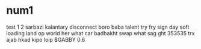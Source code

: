 # num1
test
1
2
sarbazi
kalantary
disconnect
boro baba
talent
try
fry
sign
day
soft
loading
land
op
world
her
what
car
badbakht
swap
what
sag
ght
353535
trx
ajab
hkad
kipo
loip
$GABBY 0.6
